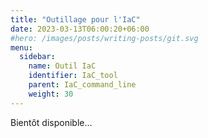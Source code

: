 ```yaml
---
title: "Outillage pour l'IaC"
date: 2023-03-13T06:00:20+06:00
#hero: /images/posts/writing-posts/git.svg
menu:
  sidebar:
    name: Outil IaC
    identifier: IaC_tool
    parent: IaC_command_line
    weight: 30
---
```


Bientôt disponible...